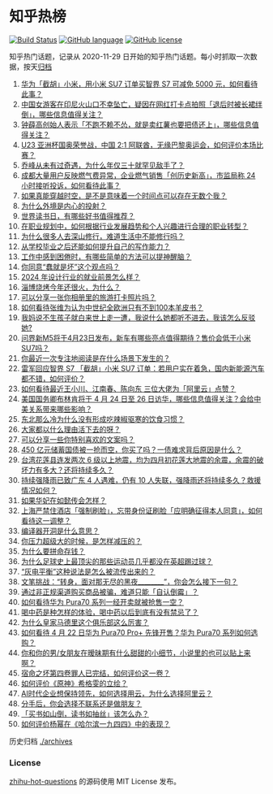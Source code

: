# 知乎热榜
[![Build Status](https://github.com/ToWeLong/zhihu-hot-questions/workflows/CI/badge.svg)](https://github.com/ToWeLong/zhihu-hot-questions/actions)
[![GitHub language](https://img.shields.io/badge/language-golang-orange.svg)](https://golang.org/)
[![GitHub license](https://img.shields.io/github/license/ToWeLong/zhihu-hot-questions)](https://github.com/ToWeLong/zhihu-hot-questions/blob/main/LICENSE)

知乎热门话题，记录从 2020-11-29 日开始的知乎热门话题。每小时抓取一次数据，按天[归档](./archives)

<!-- BEGIN -->

1. [华为「截胡」小米，用小米 SU7 订单买智界 S7 可减免 5000 元，如何看待此事？](https://www.zhihu.com/question/653742472)
1. [中国女游客在印尼火山口不幸坠亡，疑因在网红打卡点拍照「退后时被长裙绊倒」，哪些信息值得关注？](https://www.zhihu.com/question/653628398)
1. [钟薛高创始人表示「不跑不赖不怂，就是卖红薯也要把债还上」，哪些信息值得关注？](https://www.zhihu.com/question/653730459)
1. [U23 亚洲杯国奥荣誉战，中国 2:1 阿联酋，无缘巴黎奥运会，如何评价本场比赛？](https://www.zhihu.com/question/653776439)
1. [乔峰从未有过奇遇，为什么年仅三十就罕见敌手了？](https://www.zhihu.com/question/508558557)
1. [成都大量用户反映燃气费异常，企业燃气销售「创历史新高」，市监局称 24 小时接听投诉，如何看待此事？](https://www.zhihu.com/question/653439925)
1. [如果真能穿越时空，是不是意味着一个时间点可以存在无数个我？](https://www.zhihu.com/question/554604404)
1. [为什么外境是内心的投射？](https://www.zhihu.com/question/646571623)
1. [世界读书日，有哪些好书值得推荐？](https://www.zhihu.com/question/653749296)
1. [在职业规划中，如何根据行业发展趋势和个人兴趣进行合理的职业转型？](https://www.zhihu.com/question/651286319)
1. [为什么很多人去深山修行，难道生活中不能修行吗？](https://www.zhihu.com/question/653743789)
1. [从学校毕业之后还能如何提升自己的写作能力？](https://www.zhihu.com/question/652524773)
1. [工作中感到困倦时，有哪些简单的方法可以提神醒脑？](https://www.zhihu.com/question/653669127)
1. [你同意“蠢就是坏”这个观点吗？](https://www.zhihu.com/question/653298019)
1. [2024 年设计行业的就业前景怎么样？](https://www.zhihu.com/question/651409220)
1. [淄博烧烤今年还很火，为什么？](https://www.zhihu.com/question/653296411)
1. [可以分享一张你相册里的旅游打卡照片吗？](https://www.zhihu.com/question/649918906)
1. [如何看待张维为认为中世纪全欧洲只有不到100本羊皮书？](https://www.zhihu.com/question/653777895)
1. [我妈说不生孩子就白来世上走一遭，我说什么她都听不进去，我该怎么反驳她?](https://www.zhihu.com/question/653543596)
1. [问界新M5将于4月23日发布，新车有哪些亮点值得期待？售价会低于小米SU7吗？](https://www.zhihu.com/question/653742272)
1. [你最近一次专注地阅读是在什么场景下发生的？](https://www.zhihu.com/question/653434015)
1. [雷军回应智界 S7 「截胡」小米 SU7 订单：若用户实在着急，国内新能源汽车都不错，如何评价？](https://www.zhihu.com/question/653749824)
1. [如何看待最近王小川、江南春、陈向东 三位大佬为「阿里云」点赞？](https://www.zhihu.com/question/653342484)
1. [美国国务卿布林肯将于 4 月 24 日至 26 日访华，哪些信息值得关注？会给中美关系带来哪些影响？](https://www.zhihu.com/question/653743282)
1. [东北那么冷为什么没有形成吃辣椒驱寒的饮食习惯？](https://www.zhihu.com/question/649670716)
1. [大家都以什么理由活下去的呀？](https://www.zhihu.com/question/653740431)
1. [可以分享一些你特别喜欢的文案吗？](https://www.zhihu.com/question/653628858)
1. [450 亿元储蓄国债被一抢而空，你买了吗？一债难求背后原因是什么？](https://www.zhihu.com/question/653730027)
1. [台湾花莲县连发两次 6 级以上地震，均为四月初花莲大地震的余震，余震的破坏力有多大？还将持续多久？](https://www.zhihu.com/question/653825419)
1. [持续强降雨已致广东 4 人遇难，仍有 10 人失联，强降雨还将持续多久？救援情况如何？](https://www.zhihu.com/question/653760049)
1. [如果华妃在如懿传会怎样？](https://www.zhihu.com/question/653250252)
1. [上海严禁住酒店「强制刷脸」，忘带身份证刷脸「应明确征得本人同意」，如何看待这一调整？](https://www.zhihu.com/question/653740485)
1. [编译器开洞是什么意思？](https://www.zhihu.com/question/653718431)
1. [你压力超级大的时候，是怎样减压的？](https://www.zhihu.com/question/653678847)
1. [为什么要拼命存钱？](https://www.zhihu.com/question/653433564)
1. [为什么足球史上最顶尖的那些运动员几乎都没在英超踢过球？](https://www.zhihu.com/question/653626932)
1. [“灰电平衡”这种说法是怎么被流传出来的？](https://www.zhihu.com/question/628806176)
1. [文笔挑战：“转身，面对那无尽的黑夜________”，你会怎么接下一句？](https://www.zhihu.com/question/653679574)
1. [通过非正规渠道购买商品被骗，难道只能「自认倒霉」？](https://www.zhihu.com/question/653444535)
1. [如何看待华为 Pura70 系列一经开卖就被抢售一空？](https://www.zhihu.com/question/653303416)
1. [喝中药是种怎样的体验，喝中药以后到底有没有禁忌了？](https://www.zhihu.com/question/653671663)
1. [为什么皇家马德里这个俱乐部这么厉害？](https://www.zhihu.com/question/653474716)
1. [如何看待 4 月 22 日华为 Pura70 Pro+ 先锋开售？华为 Pura70 系列如何选购？](https://www.zhihu.com/question/653723942)
1. [你和你的男/女朋友在暧昧期有什么甜甜的小细节，小说里的也可以贴上来啊？](https://www.zhihu.com/question/323521261)
1. [宿命之坏第四卷罪人已完结，如何评价这一卷？](https://www.zhihu.com/question/653586786)
1. [如何评价《原神》希格雯的立绘？](https://www.zhihu.com/question/653757697)
1. [AI时代企业想保持领先，如何选择用云，为什么选择阿里云？](https://www.zhihu.com/question/653341724)
1. [分手后，你会选择不联系还是做朋友？](https://www.zhihu.com/question/652415765)
1. [「买书如山倒，读书如抽丝」该怎么办？](https://www.zhihu.com/question/652524814)
1. [如何评价杨幂在《哈尔滨一九四四》中的表现？](https://www.zhihu.com/question/653658881)

<!-- END -->

历史归档 [./archives](./archives)


### License
[zhihu-hot-questions](https://github.com/towelong/zhihu-hot-questions) 的源码使用 MIT License 发布。